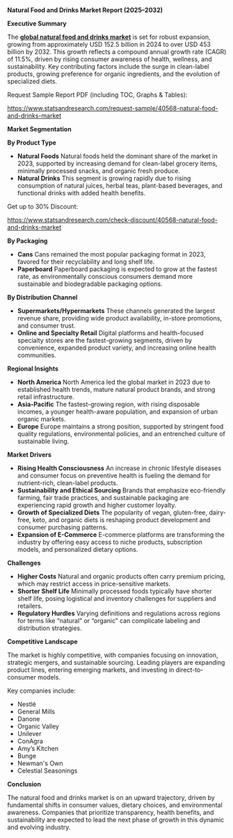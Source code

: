 ﻿**Natural Food and Drinks Market Report (2025–2032)**

**Executive Summary**

The [**global natural food and drinks market**](https://www.statsandresearch.com/report/40568-natural-food-and-drinks-market) is set for robust expansion, growing from approximately USD 152.5 billion in 2024 to over USD 453 billion by 2032. This growth reflects a compound annual growth rate (CAGR) of 11.5%, driven by rising consumer awareness of health, wellness, and sustainability. Key contributing factors include the surge in clean-label products, growing preference for organic ingredients, and the evolution of specialized diets.

Request Sample Report PDF (including TOC, Graphs & Tables):

<https://www.statsandresearch.com/request-sample/40568-natural-food-and-drinks-market>

**Market Segmentation**

**By Product Type**

- **Natural Foods**
  Natural foods held the dominant share of the market in 2023, supported by increasing demand for clean-label grocery items, minimally processed snacks, and organic fresh produce.
- **Natural Drinks**
  This segment is growing rapidly due to rising consumption of natural juices, herbal teas, plant-based beverages, and functional drinks with added health benefits.

Get up to 30% Discount:

<https://www.statsandresearch.com/check-discount/40568-natural-food-and-drinks-market>

**By Packaging**

- **Cans**
  Cans remained the most popular packaging format in 2023, favored for their recyclability and long shelf life.
- **Paperboard**
  Paperboard packaging is expected to grow at the fastest rate, as environmentally conscious consumers demand more sustainable and biodegradable packaging options.

**By Distribution Channel**

- **Supermarkets/Hypermarkets**
  These channels generated the largest revenue share, providing wide product availability, in-store promotions, and consumer trust.
- **Online and Specialty Retail**
  Digital platforms and health-focused specialty stores are the fastest-growing segments, driven by convenience, expanded product variety, and increasing online health communities.

**Regional Insights**

- **North America**
  North America led the global market in 2023 due to established health trends, mature natural product brands, and strong retail infrastructure.
- **Asia-Pacific**
  The fastest-growing region, with rising disposable incomes, a younger health-aware population, and expansion of urban organic markets.
- **Europe**
  Europe maintains a strong position, supported by stringent food quality regulations, environmental policies, and an entrenched culture of sustainable living.

**Market Drivers**

- **Rising Health Consciousness**
  An increase in chronic lifestyle diseases and consumer focus on preventive health is fueling the demand for nutrient-rich, clean-label products.
- **Sustainability and Ethical Sourcing**
  Brands that emphasize eco-friendly farming, fair trade practices, and sustainable packaging are experiencing rapid growth and higher customer loyalty.
- **Growth of Specialized Diets**
  The popularity of vegan, gluten-free, dairy-free, keto, and organic diets is reshaping product development and consumer purchasing patterns.
- **Expansion of E-Commerce**
  E-commerce platforms are transforming the industry by offering easy access to niche products, subscription models, and personalized dietary options.

**Challenges**

- **Higher Costs**
  Natural and organic products often carry premium pricing, which may restrict access in price-sensitive markets.
- **Shorter Shelf Life**
  Minimally processed foods typically have shorter shelf life, posing logistical and inventory challenges for suppliers and retailers.
- **Regulatory Hurdles**
  Varying definitions and regulations across regions for terms like “natural” or “organic” can complicate labeling and distribution strategies.

**Competitive Landscape**

The market is highly competitive, with companies focusing on innovation, strategic mergers, and sustainable sourcing. Leading players are expanding product lines, entering emerging markets, and investing in direct-to-consumer models.

Key companies include:

- Nestlé
- General Mills
- Danone
- Organic Valley
- Unilever
- ConAgra
- Amy’s Kitchen
- Bunge
- Newman's Own
- Celestial Seasonings

**Conclusion**

The natural food and drinks market is on an upward trajectory, driven by fundamental shifts in consumer values, dietary choices, and environmental awareness. Companies that prioritize transparency, health benefits, and sustainability are expected to lead the next phase of growth in this dynamic and evolving industry.

